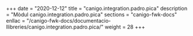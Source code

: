 +++
date        = "2020-12-12"
title       = "canigo.integration.padro.pica"
description = "Mòdul canigo.integration.padro.pica"
sections    = "canigo-fwk-docs"
enllac		= "/canigo-fwk-docs/documentacio-llibreries/canigo.integration.padro.pica/"
weight		= 28
+++
